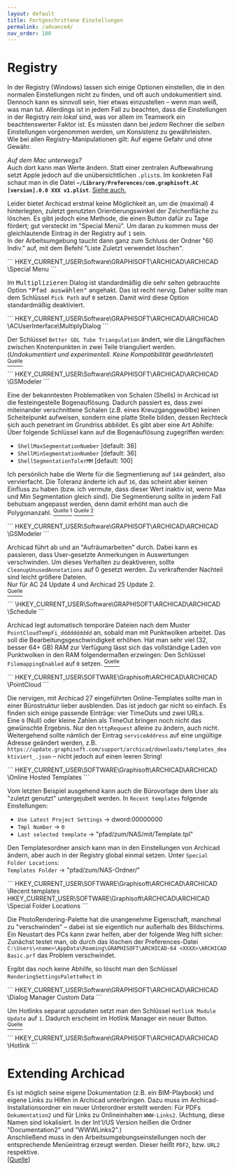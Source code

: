 ```yaml
---
layout: default
title: Fortgeschrittene Einstellungen
permalink: /advanced/
nav_order: 180
---
```


# Registry
In der Registry (Windows) lassen sich einige Optionen einstellen, die in den normalen Einstellungen nicht zu finden, und oft auch undokumentiert sind. Dennoch kann es sinnvoll sein, hier etwas einzustellen – wenn man weiß, was man tut. Allerdings ist in jedem Fall zu beachten, dass die Einstellungen in der Registry _rein lokal_ sind, was vor allem im Teamwork ein beachtenswerter Faktor ist. Es müssten dann bei _jedem_ Rechner die _selben_ Einstellungen vorgenommen werden, um Konsistenz zu gewährleisten.  
Wie bei allen Registry-Manipulationen gilt: Auf eigene Gefahr und ohne Gewähr.

_Auf dem Mac unterwegs?_  
Auch dort kann man Werte ändern. Statt einer zentralen Aufbewahrung setzt Apple jedoch auf die unübersichtlichen `.plist`s. Im konkreten Fall schaut man in die Datei **`~/Library/Preferences/com.graphisoft.AC [version].0.0 XXX v1.plist`**. [Siehe auch.](https://community.graphisoft.com/t5/Installation-update/Altering-ARCHICAD-behavior-Registry-or-Preferences/ta-p/304121)


<div class="code-example" markdown="1">

Leider bietet Archicad erstmal keine Möglichkeit an, um die (maximal) 4 hinterlegten, zuletzt genutzten Orientierungswinkel der Zeichenfläche zu löschen. Es gibt jedoch eine Methode, die einen Button dafür zu Tage fördert; gut versteckt im "Special Menü". Um daran zu kommen muss der gleichlautende Eintrag in der Registry auf `1` sein.  
In der Arbeitsumgebung taucht dann ganz zum Schluss der Ordner "60 Indiv." auf, mit dem Befehl "Liste Zuletzt verwendet löschen".

</div>
```
HKEY_CURRENT_USER\Software\GRAPHISOFT\ARCHICAD\ARCHICAD <version>\Special Menu
```


<div class="code-example" markdown="1">

Im <samp>Multiplizieren</samp> Dialog ist standardmäßig die sehr selten gebrauchte Option <samp>"Pfad auswählen"</samp> angehakt. Das ist recht nervig. Daher sollte man dem Schlüssel `Pick Path` auf `0` setzen. Damit wird diese Option standardmäßig deaktiviert.

</div>
```
HKEY_CURRENT_USER\Software\GRAPHISOFT\ARCHICAD\ARCHICAD <version>\ACUserInterface\MultiplyDialog
```


<div class="code-example" markdown="1">

Der Schlüssel `Better GDL Tube Triangulation` ändert, wie die Längsflächen zwischen Knotenpunkten in zwei Teile trianguliert werden.  
(_Undokumentiert und experimentell. Keine Kompatibilität gewährleistet_) [<sup>Quelle</sup>](https://archicad-talk.graphisoft.com/viewtopic.php?p=317746#p317746) 
</div>
```
HKEY_CURRENT_USER\Software\GRAPHISOFT\ARCHICAD\ARCHICAD <version>\GSModeler
```


<div class="code-example" markdown="1">

Eine der bekanntesten Problematiken von Schalen (Shells) in Archicad ist die festeingestelle Bogenauflösung. Dadurch passiert es, dass zwei miteinander verschnittene Schalen (z.B. eines Kreuzganggewölbe) keinen Scheitelpunkt aufweisen, sondern eine platte Stelle bilden, dessen Rechteck sich auch penetrant im Grundriss abbildet. Es gibt aber eine Art Abhilfe:  
Über folgende Schlüssel kann auf die Bogenauflösung zugegriffen werden:
- `ShellMaxSegmentationNumber` [default: 36]
- `ShellMinSegmentationNumber` [default: 36]
- `ShellSegmentationTolerMM` [default: 100]

Ich persönlich habe die Werte für die Segmentierung auf `144` geändert, also vervierfacht. Die Toleranz änderte ich auf `16`, das scheint aber keinen Einfluss zu haben (bzw. ich vermute, dass dieser Wert inaktiv ist, wenn Max und Min Segmentation gleich sind). Die Segmentierung sollte in jedem Fall behutsam angepasst werden, denn damit erhöht man auch die Polygonanzahl. [<sup>Quelle 1</sup>](https://archicad-talk.graphisoft.com/viewtopic.php?t=44270#p222497) [<sup>Quelle 2</sup>](https://archicad-talk.graphisoft.com/viewtopic.php?f=20&t=38490)
</div>
```
HKEY_CURRENT_USER\Software\GRAPHISOFT\ARCHICAD\ARCHICAD <version>\GSModeler
```


<div class="code-example" markdown="1">

Archicad führt ab und an "Aufräumarbeiten" durch. Dabei kann es passieren, dass User-gesetzte Anmerkungen in Auswertungen verschwinden. Um dieses Verhalten zu deaktiveren, sollte `CleanupUnusedAnnotations` auf 0 gesetzt werden. Zu verkraftender Nachteil sind leicht größere Dateien.  
Nur für AC 24 Update 4 und Archicad 25 Update 2.  
[<sup>Quelle</sup>](https://archicad-talk.graphisoft.com/viewtopic.php?f=26&t=62958#p332074)
</div>
```
\HKEY_CURRENT_USER\Software\GRAPHISOFT\ARCHICAD\ARCHICAD <version>\Schedule
```


<div class="code-example" markdown="1">

Archicad legt automatisch temporäre Dateien nach dem Muster `PointCloudTempFi_dddddddddd` an, sobald man mit Punktwolken arbeitet. Das soll die Bearbeitungsgeschwindigkeit erhöhen. Hat man sehr viel (32, besser 64+ GB) RAM zur Verfügung lässt sich das vollständige Laden von Punktwolken in den RAM folgendermaßen erzwingen: Den Schlüssel `FilemappingEnabled` auf `0` setzen. [<sup>Quelle</sup>](https://archicad-talk.graphisoft.com/viewtopic.php?f=13&t=70341)
</div>
```
HKEY_CURRENT_USER\SOFTWARE\Graphisoft\ARCHICAD\ARCHICAD <version>\PointCloud
```


<div class="code-example" markdown="1">

Die nervigen, mit Archicad 27 eingeführten Online-Templates sollte man in einer Bürostruktur lieber ausblenden. Das ist jedoch gar nicht so einfach. Es finden sich einige passende Einträge: vier TimeOuts und zwei URLs.  
Eine `0` (Null) oder kleine Zahlen als TimeOut bringen noch nicht das gewünschte Ergebnis. Nur den `httpRequest` alleine zu ändern, auch nicht. Weitergehend sollte nämlich der Eintrag `serviceAddress` auf eine ungültige Adresse geändert werden, z.B. `https://update.graphisoft.com/support/archicad/downloads/templates_deaktiviert_.json` – nicht jedoch auf einen leeren String!
</div>
```
HKEY_CURRENT_USER\SOFTWARE\Graphisoft\ARCHICAD\ARCHICAD <version>\Online Hosted Templates
```


<div class="code-example" markdown="1">

Vom letzten Beispiel ausgehend kann auch die Bürovorlage dem User als "zuletzt genutzt" untergejubelt werden. In `Recent templates` folgende Einstellungen:  
- `Use Latest Project Settings` -> dword:00000000
- `Tmpl Number` -> `0`
- `Last selected template` -> "pfad/zum/NAS/mit/Template.tpl"

Den Templatesordner ansich kann man in den Einstellungen von Archicad ändern, aber auch in der Registry global einmal setzen. Unter `Special Folder Locations`:  
`Templates Folder` -> "pfad/zum/NAS-Ordner/"
</div>
```
HKEY_CURRENT_USER\SOFTWARE\Graphisoft\ARCHICAD\ARCHICAD <version>\Recent templates
HKEY_CURRENT_USER\SOFTWARE\Graphisoft\ARCHICAD\ARCHICAD <version>\Special Folder Locations
```


<div class="code-example" markdown="1">

Die PhotoRendering-Palette hat die unangenehme Eigenschaft, manchmal zu "verschwinden" – dabei ist sie eigentlich nur außerhalb des Bildschirms. Ein Neustart des PCs kann zwar helfen, aber der folgende Weg hilft sicher:  
Zunächst testet man, ob durch das löschen der Preferences-Datei `C:\Users\<name>\AppData\Roaming\GRAPHISOFT\ARCHICAD-64 <XXXX>\ARCHICAD Basic.prf` das Problem verschwindet.

Ergibt das noch keine Abhilfe, so löscht man den Schlüssel `RenderingSettingsPaletteRect` in
</div>
```
HKEY_CURRENT_USER\Software\GRAPHISOFT\ARCHICAD\ARCHICAD <version>\Dialog Manager Custom Data
```


<div class="code-example" markdown="1">

Um Hotlinks separat upzudaten setzt man den Schlüssel `Hotlink Module Update` auf `1`. Dadurch erscheint im Hotlink Manager ein neuer Button.  
[<sup>Quelle</sup>](https://community.graphisoft.com/t5/Project-data-BIM/Teamwork-Performance-of-multiple-self-referencing-Hotlinks/m-p/571019#M9667)
</div>
```
HKEY_CURRENT_USER\Software\GRAPHISOFT\ARCHICAD\ARCHICAD <version>\Hotlink
```

# Extending Archicad
Es ist möglich seine eigene Dokumentation (z.B. ein BIM-Playbook) und eigene Links zu Hilfen in Archicad unterbringen. Dazu muss im Archicad-Installationsordner ein neuer Unterordner erstellt werden: Für PDFs `Dokumentation2` und für Links zu Onlineinhalten `WWW-Links2`. (Achtung, diese Namen sind lokalisiert. In der Int'l/US Version heißen die Ordner "Documentation2" und "WWWLinks2".)  
Anschließend muss in den Arbeitsumgebungseinstellungen noch der entsprechende Menüeintrag erzeugt werden. Dieser heißt `PDF2`, bzw. `URL2` respektive.  
[[Quelle](https://community.graphisoft.com/t5/Setup-License-forum/Error-WWWLinks2-amp-Help2/)]

